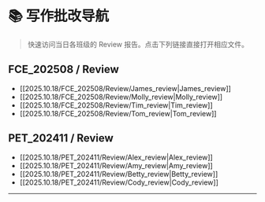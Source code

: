 # 📚 写作批改导航
> 快速访问当日各班级的 Review 报告。点击下列链接直接打开相应文件。

## FCE_202508 / Review
- [[2025.10.18/FCE_202508/Review/James_review|James_review]]
- [[2025.10.18/FCE_202508/Review/Molly_review|Molly_review]]
- [[2025.10.18/FCE_202508/Review/Tim_review|Tim_review]]
- [[2025.10.18/FCE_202508/Review/Tom_review|Tom_review]]

## PET_202411 / Review
- [[2025.10.18/PET_202411/Review/Alex_review|Alex_review]]
- [[2025.10.18/PET_202411/Review/Amy_review|Amy_review]]
- [[2025.10.18/PET_202411/Review/Betty_review|Betty_review]]
- [[2025.10.18/PET_202411/Review/Cody_review|Cody_review]]

---

